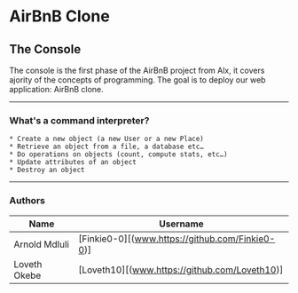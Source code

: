 # AirBnB Clone
## The Console
The console is the first phase of the AirBnB project from Alx, it covers ajority of the concepts of programming. The goal is to deploy our web application: AirBnB clone.
***
### What's a command interpreter?
    * Create a new object (a new User or a new Place)
    * Retrieve an object from a file, a database etc…
    * Do operations on objects (count, compute stats, etc…)
    * Update attributes of an object
    * Destroy an object
***
### Authors
| Name| Username|
|----|--------|
| Arnold Mdluli| <a>[Finkie0-0][(www.https://github.com/Finkie0-0)]</a>|
| Loveth Okebe | <a>[Loveth10][(www.https://github.com/Loveth10)]</a>|
